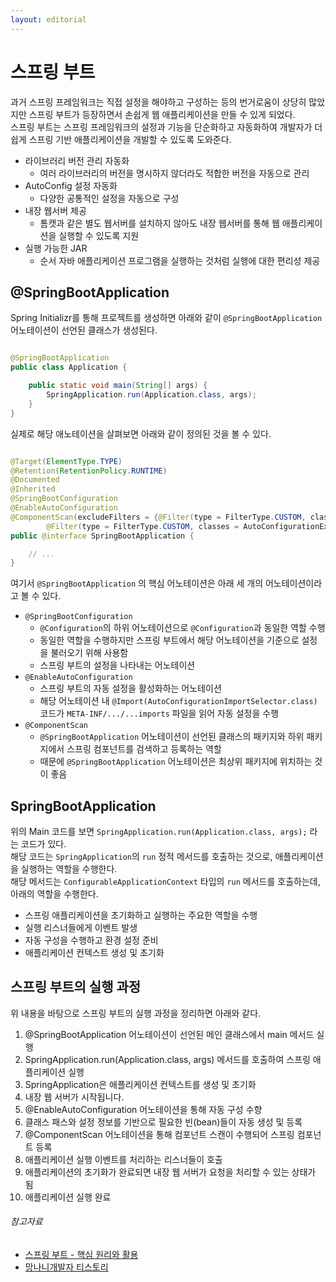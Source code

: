 ```yaml
---
layout: editorial
---
```


# 스프링 부트

과거 스프링 프레임워크는 직접 설정을 해야하고 구성하는 등의 번거로움이 상당히 많았지만 스프링 부트가 등장하면서 손쉽게 웹 애플리케이션을 만들 수 있게 되었다.  
스프링 부트는 스프링 프레임워크의 설정과 기능을 단순화하고 자동화하여 개발자가 더 쉽게 스프링 기반 애플리케이션을 개발할 수 있도록 도와준다.

- 라이브러리 버전 관리 자동화
    - 여러 라이브러리의 버전을 명시하지 않더라도 적합한 버전을 자동으로 관리
- AutoConfig 설정 자동화
    - 다양한 공통적인 설정을 자동으로 구성
- 내장 웹서버 제공
    - 톰캣과 같은 별도 웹서버를 설치하지 않아도 내장 웹서버를 통해 웹 애플리케이션을 실행할 수 있도록 지원
- 실행 가능한 JAR
    - 순서 자바 애플리케이션 프로그램을 실행하는 것처럼 실행에 대한 편리성 제공

## @SpringBootApplication

Spring Initializr를 통해 프로젝트를 생성하면 아래와 같이 `@SpringBootApplication` 어노테이션이 선언된 클래스가 생성된다.

```java

@SpringBootApplication
public class Application {

    public static void main(String[] args) {
        SpringApplication.run(Application.class, args);
    }
}
```

실제로 해당 애노테이션을 살펴보면 아래와 같이 정의된 것을 볼 수 있다.

```java

@Target(ElementType.TYPE)
@Retention(RetentionPolicy.RUNTIME)
@Documented
@Inherited
@SpringBootConfiguration
@EnableAutoConfiguration
@ComponentScan(excludeFilters = {@Filter(type = FilterType.CUSTOM, classes = TypeExcludeFilter.class),
        @Filter(type = FilterType.CUSTOM, classes = AutoConfigurationExcludeFilter.class)})
public @interface SpringBootApplication {

    // ...
}
```

여기서 `@SpringBootApplication` 의 핵심 어노테이션은 아래 세 개의 어노테이션이라고 볼 수 있다.

- `@SpringBootConfiguration`
    - `@Configuration`의 하위 어노테이션으로 `@Configuration`과 동일한 역할 수행
    - 동일한 역할을 수행하지만 스프링 부트에서 해당 어노테이션을 기준으로 설정을 불러오기 위해 사용함
    - 스프링 부트의 설정을 나타내는 어노테이션
- `@EnableAutoConfiguration`
    - 스프링 부트의 자동 설정을 활성화하는 어노테이션
    - 해당 어노테이션 내 `@Import(AutoConfigurationImportSelector.class)` 코드가 `META-INF/.../...imports` 파일을 읽어 자동 설정을 수행
- `@ComponentScan`
    - `@SpringBootApplication` 어노테이션이 선언된 클래스의 패키지와 하위 패키지에서 스프링 컴포넌트를 검색하고 등록하는 역할
    - 때문에 `@SpringBootApplication` 어노테이션은 최상위 패키지에 위치하는 것이 좋음

## SpringBootApplication

위의 Main 코드를 보면 `SpringApplication.run(Application.class, args);` 라는 코드가 있다.  
해당 코드는 `SpringApplication`의 `run` 정적 메서드를 호출하는 것으로, 애플리케이션을 실행하는 역할을 수행한다.  
해당 메서드는 `ConfigurableApplicationContext` 타입의 `run` 메서드를 호출하는데, 아래의 역할을 수행한다.

- 스프링 애플리케이션을 초기화하고 실행하는 주요한 역할을 수행
- 실행 리스너들에게 이벤트 발생
- 자동 구성을 수행하고 환경 설정 준비
- 애플리케이션 컨텍스트 생성 및 초기화

## 스프링 부트의 실행 과정

위 내용을 바탕으로 스프링 부트의 실행 과정을 정리하면 아래와 같다.

1. @SpringBootApplication 어노테이션이 선언된 메인 클래스에서 main 메서드 실행
2. SpringApplication.run(Application.class, args) 메서드를 호출하여 스프링 애플리케이션 실행
3. SpringApplication은 애플리케이션 컨텍스트를 생성 및 초기화
4. 내장 웹 서버가 시작됩니다.
5. @EnableAutoConfiguration 어노테이션을 통해 자동 구성 수향
6. 클래스 패스와 설정 정보를 기반으로 필요한 빈(bean)들이 자동 생성 및 등록
7. @ComponentScan 어노테이션을 통해 컴포넌트 스캔이 수행되어 스프링 컴포넌트 등록
8. 애플리케이션 실행 이벤트를 처리하는 리스너들이 호출
9. 애플리케이션의 초기화가 완료되면 내장 웹 서버가 요청을 처리할 수 있는 상태가 됨
10. 애플리케이션 실행 완료

###### 참고자료

- [스프링 부트 - 핵심 원리와 활용](https://www.inflearn.com/course/스프링부트-핵심원리-활용)
- [망나니개발자 티스토리](https://mangkyu.tistory.com/213)